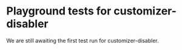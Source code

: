 # Playground tests for customizer-disabler
We are still awaiting the first test run for customizer-disabler.
